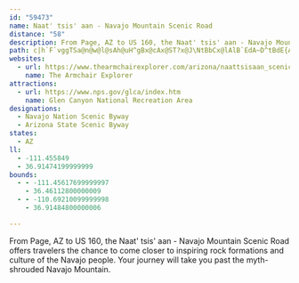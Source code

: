 ```yaml
---
id: "59473"
name: Naat' tsis' aan - Navajo Mountain Scenic Road
distance: "58"
description: From Page, AZ to US 160, the Naat' tsis' aan - Navajo Mountain Scenic Road offers travelers the chance to come closer to inspiring rock formations and culture of the Navajo people. Your journey will take you past the myth-shrouded Navajo Mountain.
path: c|h`F`vggTSa@n@w@l@sAh@uH^gBx@cAx@ST?x@J\NtBbCx@lAlB`EdA~D^tBdE{AtDy@pHaAvZeDbC_@lD_AjAg@zGyDjB_BdA{Aj@QpBsBnAqBrCgFbCgGhBgH~@{FNgCH{HEsJsAmKaSmmAkDeUc@mF?_GfJq`ApAaLhDg`@nCoWjBkSxGmo@hCkYvGgq@~A{NTyA`BaH`Le\|x@oyB~AqDrA{BfDmDxBuAbCeAtwBqf@|EsAlCmA|UsMrl@w\|DiCbD{Cj}@yiAbDmD|UsYtBmB`CyAnAg@|Bk@vJaBb}@{P`CQ~CBvTdBhGLdDSdDk@hCs@zB_AtDqBvsDusBlCmArEmA~BYpDSzeCqB`_@Qv`A{@`DYdASbCq@`DsAjs@_^vYuNzMgGpx@}`@z^wPj{BcgA|Bo@fDe@hDAlBNnBb@d\nKrDr@bFDlDc@bCs@bB_A`E{CdR}PbEgDf~@ux@vEgElDgE~B_Ep{@grB~CoG|B_DfmAmpA|FyE`WkPbH_FhAeAfCaDvGoJrEsHnC_FhN}Rbz@ipAxoCgfEvEmHlA{BhBsEhBoHj]s|B\}E@eFIaB[qDq@{C{AmEs@yAe^yo@cFiImCmDcDoDyz@{t@eX}T}a@i^uBgCeBaDi@yAiRsl@cGcLyPqZwBeGe@mCe@{F?_DpGecIAcEU_G}HykAwCub@eAsLe@{K}B_ZoAuSoIsmAUaFOgLHsHdMo`Eh@mIzAqQRkDn@iFXyDXyFr@gFXoA^qAz@aBhAiBzF}G~AyAnA_AbAe@lCs@`LeBzL_C~CiA|@k@hCsCbPcXxAmBrDgD~NkIdBgB`BgCf@kAfAaEjMqv@bBsIvF}R~@kENaBNaFh@qf@NgCR_CdCqSjH_k@lAuH~@aEhAeDvEyKn`@s{@dC_Jj@oD`@mEJyCBgESqFaJe|@}Ioy@]iEiFkdASeF?uIRaD`OoyA`Fgf@~AgMxAoP`DwZvMosAXaB^wBlAaEh@_B`BeD`BiCbe@mq@po@y`A`B_Dr@sBf@sBZmCT_EGuDM_BU_BsAaFqMee@_@yAc@gDY_FB{ErF}v@r@sGjAuHbBgHbDsJxn@w`BvC{G~@{AdBwBhDmC`CgAxBq@hAMrCKpL@dcAjAbe@^bDLnQjBxuBvUfG^nH?|PYrz@m@n_@q@nF_AjFgB`n@eYdr@c\hRoIhRyI
websites:
  - url: https://www.thearmchairexplorer.com/arizona/naattsisaan_scenic_road.php
    name: The Armchair Explorer
attractions:
  - url: https://www.nps.gov/glca/index.htm
    name: Glen Canyon National Recreation Area
designations:
  - Navajo Nation Scenic Byway
  - Arizona State Scenic Byway
states:
  - AZ
ll:
  - -111.455849
  - 36.91474199999999
bounds:
  - - -111.45617699999997
    - 36.46112800000009
  - - -110.69210099999998
    - 36.91484800000006

---
```


From Page, AZ to US 160, the Naat' tsis' aan - Navajo Mountain Scenic Road offers travelers the chance to come closer to inspiring rock formations and culture of the Navajo people. Your journey will take you past the myth-shrouded Navajo Mountain.
